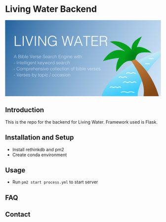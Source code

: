 # Living Water Backend
![Feature](../Frontend/resources/public/feature.png)
## Introduction
This is the repo for the backend for Living Water. Framework used is Flask.
## Installation and Setup
- Install rethinkdb and pm2
- Create conda environment
## Usage
- Run ```pm2 start process.yml``` to start server
## FAQ
## Contact

